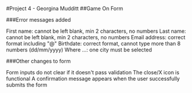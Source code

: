 #Project 4 - Georgina Mudditt
##Game On Form

###Error messages added

First name: cannot be left blank, min 2 characters, no numbers
Last name: cannot be left blank, min 2 characters, no numbers
Email address: correct format including "@"
Birthdate: correct format, cannot type more than 8 numbers (dd/mm/yyyy)
Where ...: one city must be selected

###Other changes to form

Form inputs do not clear if it doesn't pass validation
The close/X icon is functional
A confirmation message appears when the user successfully submits the form
